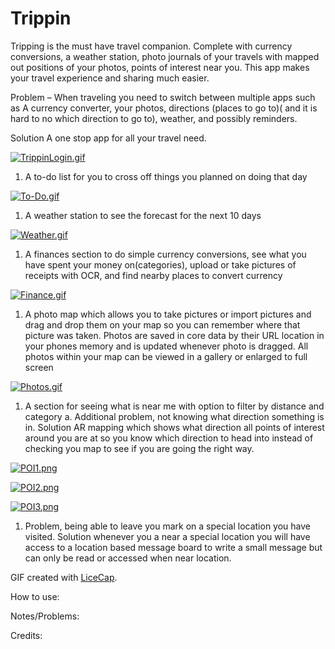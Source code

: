 # Trippin

Tripping is the must have travel companion. Complete with currency conversions, a weather station, photo journals of your travels with mapped out positions of your photos, points of interest near you. This app makes your travel experience and sharing much easier.

Problem – 
When traveling you need to switch between multiple apps such as
A currency converter, your photos, directions (places to go to)( and it is hard to no which direction to go to), weather, and possibly reminders.

Solution A one stop app for all your travel need.



[![TrippinLogin.gif](https://s15.postimg.org/yyy2ujvdn/Trippin_Login.gif)](https://postimg.org/image/xjwi5tuaf/)


1.	A to-do list for you to cross off things you planned on doing that day

[![To-Do.gif](https://s12.postimg.org/b9s95uwsd/To-_Do.gif)](https://postimg.org/image/js1pa73ax/)

1.	A weather station to see the forecast for the next 10 days

[![Weather.gif](https://s16.postimg.org/77imzeoet/Weather.gif)](https://postimg.org/image/mszyjd0cx/)

1.	A finances section to do simple currency conversions, see what you have spent your money on(categories), upload or take pictures of receipts with OCR, and find nearby places to convert currency

[![Finance.gif](https://s3.postimg.org/9rvqgn9kj/Finance.gif)](https://postimg.org/image/tz968y71r/)

1.	A photo map which allows you to take pictures or import pictures and drag and drop them on your map so you can remember where that picture was taken. Photos are saved in core data by their URL location in your phones memory and is updated whenever photo is dragged. All photos within your map can be viewed in a gallery or enlarged to full screen

[![Photos.gif](https://s10.postimg.org/ssifgie49/Photos.gif)](https://postimg.org/image/ux2shlfqt/)

1.	A section for seeing what is near me with option to filter by distance and category
a.	Additional problem, not knowing what direction something is in. Solution AR mapping which shows what direction all points of interest around you are at so you know which direction to head into instead of checking you map to see if you are going the right way.

[![POI1.png](https://s7.postimg.org/d8tffcc97/POI1.png)](https://postimg.org/image/xg6v7n9qf/)

[![POI2.png](https://s7.postimg.org/v4z2hoywb/POI2.png)](https://postimg.org/image/m9y876a3r/)

[![POI3.png](https://s13.postimg.org/ar9wqepk7/POI3.png)](https://postimg.org/image/mgdwedgir/)

1.	Problem, being able to leave you mark on a special location you have visited. Solution whenever you a near a special location you will have access to a location based message board to write a small message but can only be read or accessed when near location.


 
GIF created with [LiceCap](http://www.cockos.com/licecap/).

How to use:

 
Notes/Problems:

Credits: 

